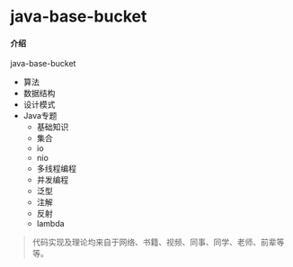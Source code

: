 # java-base-bucket

#### 介绍

java-base-bucket


- 算法
- 数据结构
- 设计模式
- Java专题
    - 基础知识
    - 集合
    - io
    - nio
    - 多线程编程
    - 并发编程
    - 泛型
    - 注解
    - 反射
    - lambda
    
    
> 代码实现及理论均来自于网络、书籍、视频、同事、同学、老师、前辈等等。
